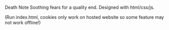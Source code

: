 Death Note
Soothing fears for a quality end.
Designed with html/css/js. 

(Run index.html, cookies only work on hosted website so some feature may not work offline!)
